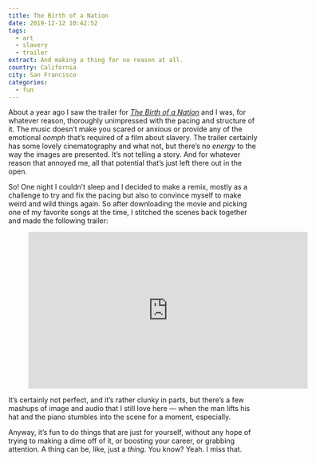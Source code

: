 ```yaml
---
title: The Birth of a Nation
date: 2019-12-12 10:42:52
tags:
  - art
  - slavery
  - trailer
extract: And making a thing for no reason at all.
country: California
city: San Francisco
categories: 
  - fun
---
```


About a year ago I saw the trailer for [_The Birth of a Nation_](https://www.youtube.com/watch?v=i18z1EQCoyg) and I was, for whatever reason, thoroughly unimpressed with the pacing and structure of it. The music doesn’t make you scared or anxious or provide any of the emotional _oomph_ that’s required of a film about slavery. The trailer certainly has some lovely cinematography and what not, but there’s no _energy_ to the way the images are presented. It’s not telling a story. And for whatever reason that annoyed me, all that potential that’s just left there out in the open.

So! One night I couldn’t sleep and I decided to make a remix, mostly as a challenge to try and fix the pacing but also to convince myself to make weird and wild things again. So after downloading the movie and picking one of my favorite songs at the time, I stitched the scenes back together and made the following trailer:

<div class="m-wrapper--full">
  <figure class="m-wrapper--unpadded">
<iframe width="560" height="315" src="https://www.youtube.com/embed/vcmprGTaTrg" frameborder="0" allow="accelerometer; autoplay; encrypted-media; gyroscope; picture-in-picture" allowfullscreen></iframe>
</figure>
</div>

It’s certainly not perfect, and it’s rather clunky in parts, but there’s a few mashups of image and audio that I still love here — when the man lifts his hat and the piano stumbles into the scene for a moment, especially.

Anyway, it’s fun to do things that are just for yourself, without any hope of trying to making a dime off of it, or boosting your career, or grabbing attention. A thing can be, like, just a _thing_. You know? Yeah. I miss that.
